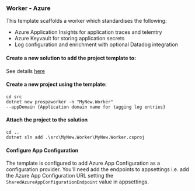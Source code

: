 ### Worker - Azure

This template scaffolds a worker which standardises the following:
- Azure Application Insights for application traces and telemtry
- Azure Keyvault for storing application secrets
- Log configuration and enrichment with optional Datadog integration

#### Create a new solution to add the project template to:

See details [here](https://github.com/prospa-group/DotnetSolution)

#### Create a new project using the template:

```console
cd src
dotnet new prospaworker -n "MyNew.Worker"
--appDomain {Application domain name for tagging log entries}
```

#### Attach the project to the solution

```console
cd ..
dotnet sln add .\src\MyNew.Worker\MyNew.Worker.csproj
```

#### Configure App Configuration

The template is configured to add Azure App Configuration as a configuration provider. You'll need add the endpoints to appsettings i.e. add the Azure App Configuration URL setting the `SharedAzureAppConfigurationEndpoint` value in appsettings.